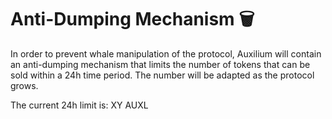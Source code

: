 # Anti-Dumping Mechanism 🗑️

In order to prevent whale manipulation of the protocol, Auxilium will contain an anti-dumping mechanism that limits the number of tokens that can be sold within a 24h time period. The number will be adapted as the protocol grows.

The current 24h limit is: XY AUXL
